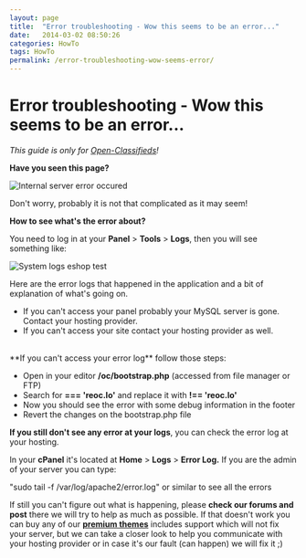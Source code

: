 ```yaml
---
layout: page
title:  "Error troubleshooting - Wow this seems to be an error..."
date:   2014-03-02 08:50:26
categories: HowTo
tags: HowTo
permalink: /error-troubleshooting-wow-seems-error/
---
```

# Error troubleshooting - Wow this seems to be an error...

_This guide is only for [Open-Classifieds](http://open-classifieds.com/)!_

**Have you seen this page?**

![Internal server error occured](http://open-classifieds.com/wp-content/uploads/2014/03/Internal-server-error-occured.png) 

Don't worry, probably it is not that complicated as it may seem!

**How to see what's the error about?** 

You need to log in at your **Panel** > **Tools** > **Logs**, then you will see something like: 

![System logs eshop test](http://open-classifieds.com/wp-content/uploads/2014/03/System-logs-eshop-test.png) 

Here are the error logs that happened in the application and a bit of explanation of what's going on. 

* If you can't access your panel probably your MySQL server is gone. Contact your hosting provider.
* If you can't access your site contact your hosting provider as well.

<br>
**If you can't access your error log** follow those steps: 

* Open in your editor **/oc/bootstrap.php** (accessed from file manager or FTP)
* Search for **=== 'reoc.lo'** and replace it with **!== 'reoc.lo'**
* Now you should see the error with some debug information in the footer
* Revert the changes on the bootstrap.php file

**If you still don't see any error at your logs**, you can check the error log at your hosting. 

In your **cPanel** it's located at **Home** > **Logs** > **Error Log.** If you are the admin of your server you can type: 

"sudo tail -f /var/log/apache2/error.log" or similar to see all the errors 

If still you can't figure out what is happening, please **check our forums and post** there we will try to help as much as possible. If that doesn't work you can buy any of our **[premium themes](http://open-classifieds.com/market/)** includes support which will not fix your server, but we can take a closer look to help you communicate with your hosting provider or in case it's our fault (can happen) we will fix it ;)


<!--title: Error troubleshooting - Wow this seems to be an error...
link: http://open-classifieds.com/2014/03/02/error-troubleshooting-wow-seems-error/
author: admin
description: 
post_id: 11633
created: 2014/03/02 09:50:26
created_gmt: 2014/03/02 08:50:26
comment_status: open
post_name: error-troubleshooting-wow-seems-error
status: publish
post_type: post-->